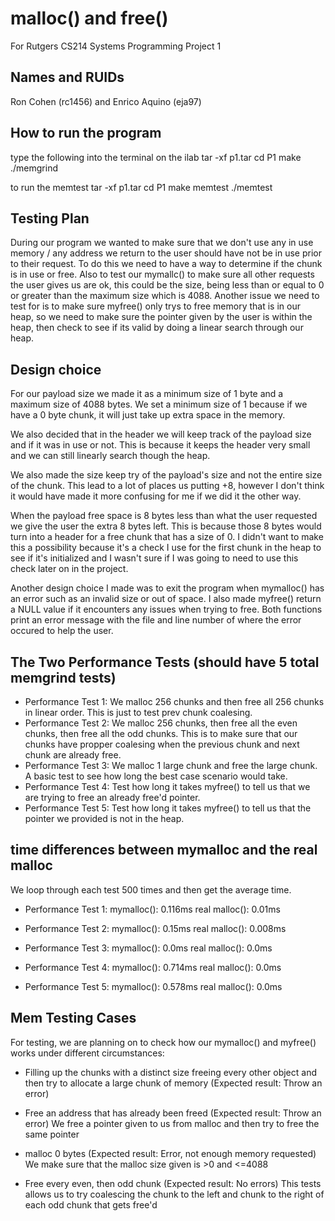 malloc() and free()
===================
For Rutgers CS214 Systems Programming Project 1

## Names and RUIDs
Ron Cohen (rc1456) and Enrico Aquino (eja97)

## How to run the program
type the following into the terminal on the ilab
tar -xf p1.tar
cd P1
make
./memgrind

to run the memtest
tar -xf p1.tar
cd P1
make memtest
./memtest


## Testing Plan
During our program we wanted to make sure that we don't use any in use memory / any address we return to the user should have not be in use prior to their request. To do this we need to have a way to determine if the chunk is in use or free. Also to test our mymallc() to make sure all other requests the user gives us are ok, this could be the size, being less than or equal to 0 or greater than the maximum size which is 4088. Another issue we need to test for is to make sure myfree() only trys to free memory that is in our heap, so we need to make sure the pointer given by the user is within the heap, then check to see if its valid by doing a linear search through our heap.

## Design choice
For our payload size we made it as a minimum size of 1 byte and a maximum size of 4088 bytes. We set a minimum size of 1 because if we have a 0 byte chunk, it will just take up extra space in the memory.

We also decided that in the header we will keep track of the payload size and if it was in use or not. This is because it keeps the header very small and we can still linearly search though the heap.

We also made the size keep try of the payload's size and not the entire size of the chunk. This lead to a lot of places us putting +8, however I don't think it would have made it more confusing for me if we did it the other way.

When the payload free space is 8 bytes less than what the user requested we give the user the extra 8 bytes left. This is because those 8 bytes would turn into a header for a free chunk that has a size of 0. I didn't want to make this a possibility because it's a check I use for the first chunk in the heap to see if it's initialized and I wasn't sure if I was going to need to use this check later on in the project.

Another design choice I made was to exit the program when mymalloc() has an error such as an invalid size or out of space. I also made myfree() return a NULL value if it encounters any issues when trying to free. Both functions print an error message with the file and line number of where the error occured to help the user.

## The Two Performance Tests (should have 5 total memgrind tests)
- Performance Test 1:
    We malloc 256 chunks and then free all 256 chunks in linear order. 
    This is just to test prev chunk coalesing.
- Performance Test 2:
    We malloc 256 chunks, then free all the even chunks, then free all the odd chunks.
    This is to make sure that our chunks have propper coalesing when the previous chunk and next chunk are already free.
- Performance Test 3: 
    We malloc 1 large chunk and free the large chunk.
    A basic test to see how long the best case scenario would take.
- Performance Test 4:
    Test how long it takes myfree() to tell us that we are trying to free an already free'd pointer.
- Performance Test 5:
    Test how long it takes myfree() to tell us that the pointer we provided is not in the heap.

## time differences between mymalloc and the real malloc
We loop through each test 500 times and then get the average time.
- Performance Test 1:
    mymalloc(): 0.116ms
    real malloc(): 0.01ms

- Performance Test 2:
    mymalloc(): 0.15ms
    real malloc(): 0.008ms

- Performance Test 3:
    mymalloc(): 0.0ms
    real malloc(): 0.0ms

- Performance Test 4:
    mymalloc(): 0.714ms
    real malloc(): 0.0ms

- Performance Test 5:
    mymalloc(): 0.578ms
    real malloc(): 0.0ms

## Mem Testing Cases
For testing, we are planning on to check how our mymalloc() and myfree() works under different circumstances:

- Filling up the chunks with a distinct size freeing every other object and then
    try to allocate a large chunk of memory (Expected result: Throw an error)

- Free an address that has already been freed (Expected result: Throw an error)
    We free a pointer given to us from malloc and then try to free the same pointer

- malloc 0 bytes (Expected result: Error, not enough memory requested)
    We make sure that the malloc size given is >0 and <=4088

- Free every even, then odd chunk (Expected result: No errors)
    This tests allows us to try coalescing the chunk to the left and chunk to the right of each odd chunk that gets free'd
